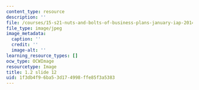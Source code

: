 ```yaml
---
content_type: resource
description: ''
file: /courses/15-s21-nuts-and-bolts-of-business-plans-january-iap-2014/1f3db4f96ba53d174998ffe85f3a5383_1.2_slide_12.jpg
file_type: image/jpeg
image_metadata:
  caption: ''
  credit: ''
  image-alt: ''
learning_resource_types: []
ocw_type: OCWImage
resourcetype: Image
title: 1.2 slide 12
uid: 1f3db4f9-6ba5-3d17-4998-ffe85f3a5383
---
```


